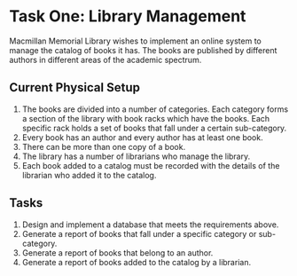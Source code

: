 # Task One: Library Management
Macmillan Memorial Library wishes to implement an online system to manage the catalog of books it has. The books are published by different authors in different areas of the academic spectrum.

## Current Physical Setup
1. The books are divided into a number of categories. Each category forms a section of the library with book racks which have the books. Each specific rack holds a set of books that fall under a certain sub-category.
2. Every book has an author and every author has at least one book.
3. There can be more than one copy of a book.
4. The library has a number of librarians who manage the library.
5. Each book added to a catalog must be recorded with the details of the librarian who added it to the catalog.
## Tasks
1. Design and implement a database that meets the requirements above.
2. Generate a report of books that fall under a specific category or sub-category.
3. Generate a report of books that belong to an author.
4. Generate a report of books added to the catalog by a librarian.